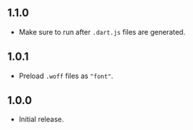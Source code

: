 ## 1.1.0

- Make sure to run after `.dart.js` files are generated.

## 1.0.1

- Preload `.woff` files as `"font"`. 

## 1.0.0

- Initial release.
